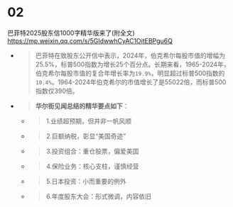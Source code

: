 
# 02

巴菲特2025股东信1000字精华版来了(附全文) https://mp.weixin.qq.com/s/5GIdwwhCyAC1OitEBPgu6Q
- > 巴菲特在致股东公开信中表示，2024年，伯克希尔每股市值的增幅为25.5%，标普500指数为增长25个百分点。长期来看，1965-2024年，伯克希尔每股市值的复合年增长率为`19.9%`，明显超过标普500指数的`10.4%`。1964-2024年伯克希尔的市值增长了是55022倍，而标普500指数仅390倍。
- > **华尔街见闻总结的精华要点如下**：
  * > 1.业绩超预期，但并非一帆风顺
  * > 2.巨额纳税，彰显“美国奇迹”
  * > 3.投资组合：重仓股票，偏爱美国
  * > 4.保险业务：核心支柱，谨慎经营
  * > 5.日本投资：小而重要的例外
  * > 6.年度股东大会：形式微调，内容依旧
